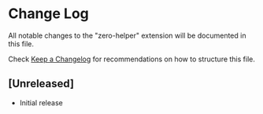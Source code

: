 # Change Log

All notable changes to the "zero-helper" extension will be documented in this file.

Check [Keep a Changelog](http://keepachangelog.com/) for recommendations on how to structure this file.

## [Unreleased]

- Initial release
